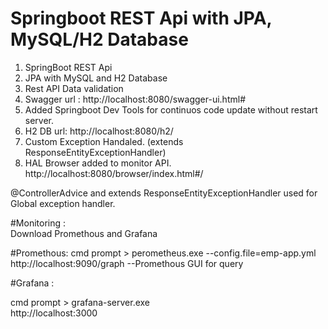 # Springboot REST Api with JPA, MySQL/H2 Database 

1. SpringBoot REST Api
2. JPA with MySQL and H2 Database
3. Rest API Data validation
4. Swagger url : http://localhost:8080/swagger-ui.html#
5. Added Springboot Dev Tools for continuos code update without restart server.
6. H2 DB url: http://localhost:8080/h2/
7. Custom Exception Handaled. (extends ResponseEntityExceptionHandler)
8. HAL Browser added to monitor API. http://localhost:8080/browser/index.html#/

@ControllerAdvice and extends ResponseEntityExceptionHandler used for Global exception handler.

#Monitoring : <br/>
Download Promethous and Grafana

#Promethous: 
cmd prompt > perometheus.exe --config.file=emp-app.yml <br/>
http://localhost:9090/graph  --Promethous GUI for query

#Grafana :

cmd prompt > grafana-server.exe
<br/>
http://localhost:3000


